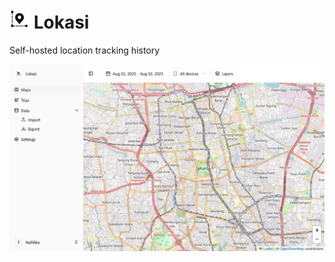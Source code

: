 # <img src="webui/public/lokasi.svg" width=32 height=32> Lokasi

Self-hosted location tracking history

![Maps](.github/screenshots/maps.png)
